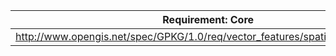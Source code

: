 |Requirement: Core|a|
|-----------------|---|
|http://www.opengis.net/spec/GPKG/1.0/req/vector_features/spatial_ref_sys_table|dafsfd|
